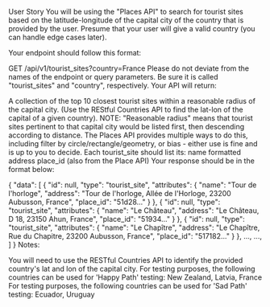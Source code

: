 User Story
You will be using the "Places API" to search for tourist sites based on the latitude-longitude of the capital city of the country that is provided by the user. Presume that your user will give a valid country (you can handle edge cases later).

Your endpoint should follow this format:

GET /api/v1/tourist_sites?country=France
Please do not deviate from the names of the endpoint or query parameters. Be sure it is called "tourist_sites" and "country", respectively. Your API will return:

A collection of the top 10 closest tourist sites within a reasonable radius of the capital city. (Use the REStful Countries API to find the lat-lon of the capital of a given country).
NOTE: "Reasonable radius" means that tourist sites pertinent to that capital city would be listed first, then descending according to distance. The Places API provides multiple ways to do this, including filter by circle/rectangle/geometry, or bias - either use is fine and is up to you to decide.
Each tourist_site should list its:
name
formatted address
place_id (also from the Place API)
Your response should be in the format below:

{
    "data": [
        {
            "id": null,
            "type": "tourist_site",
            "attributes": {
                "name": "Tour de l'horloge",
                "address": "Tour de l'horloge, Allée de l'Horloge, 23200 Aubusson, France",
                "place_id": "51d28..."
            }
        },
        {
            "id": null,
            "type": "tourist_site",
            "attributes": {
                "name": "Le Château",
                "address": "Le Château, D 18, 23150 Ahun, France",
                "place_id": "51934..."
            }
        },
        {
            "id": null,
            "type": "tourist_site",
            "attributes": {
                "name": "Le Chapître",
                "address": "Le Chapître, Rue du Chapitre, 23200 Aubusson, France",
                "place_id": "517182..."
            }
        },
        ...,
        ...,
    ]
}
Notes:

You will need to use the RESTful Countries API to identify the provided country's lat and lon of the capital city.
For testing purposes, the following countries can be used for 'Happy Path' testing: New Zealand, Latvia, France
For testing purposes, the following countries can be used for 'Sad Path' testing: Ecuador, Uruguay